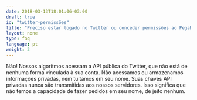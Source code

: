 ```yaml
---
date: 2018-03-13T18:01:06-03:00
draft: true
id: "twitter-permissões"
title: "Preciso estar logado no Twitter ou conceder permissões ao PegaBot?"
layout: none
type: faq
language: pt
weight: 3
---
```

Não! Nossos algoritmos acessam a API pública do Twitter, que não está de nenhuma forma vinculada à sua conta. Não acessamos ou armazenamos informações privadas, nem tuitamos em seu nome. Suas chaves API privadas nunca são transmitidas aos nossos servidores. Isso significa que não temos a capacidade de fazer pedidos em seu nome, de jeito nenhum.
